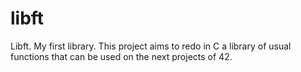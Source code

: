 # libft
Libft. My first library. This project aims to redo in C a library of usual functions that can be used on the next projects of 42.
